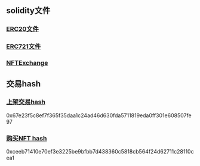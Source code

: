 
## solidity文件
### [ERC20文件](./Token.sol)

### [ERC721文件](./NFT.sol)

### [NFTExchange](./NFTExchange.sol)

## 交易hash
### [上架交易hash](https://sepolia.etherscan.io/tx/0xab265c5edf9d471091353a4dfaede126144d92488cf1f3b2dd51e686fbf81f3b)

0x67e23f5c8ef7f365f35daa1c24ad46d630fda5711819eda0ff301e608507fe97

### [购买NFT hash](https://sepolia.etherscan.io/tx/0x1180eca94c9b1d3e66bd5f9c95631ec2f0301d663bb3168ada90869ca3aeef7e)

0xceeb71410e70ef3e3225be9bfbb7d438360c5818cb564f24d62711c28110cea1